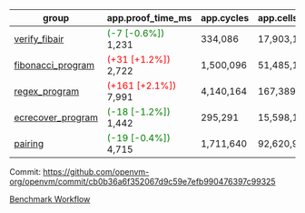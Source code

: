 | group | app.proof_time_ms | app.cycles | app.cells_used | leaf.proof_time_ms | leaf.cycles | leaf.cells_used |
| -- | -- | -- | -- | -- | -- | -- |
| [verify_fibair](https://github.com/openvm-org/openvm/blob/benchmark-results/benchmarks-pr/1484/verify_fibair-cb0b36a6f352067d9c59e7efb990476397c99325.md) |<span style='color: green'>(-7 [-0.6%])</span> 1,231 |  334,086 |  17,903,104 |- | - | - |
| [fibonacci_program](https://github.com/openvm-org/openvm/blob/benchmark-results/benchmarks-pr/1484/fibonacci-cb0b36a6f352067d9c59e7efb990476397c99325.md) |<span style='color: red'>(+31 [+1.2%])</span> 2,722 |  1,500,096 |  51,485,167 |- | - | - |
| [regex_program](https://github.com/openvm-org/openvm/blob/benchmark-results/benchmarks-pr/1484/regex-cb0b36a6f352067d9c59e7efb990476397c99325.md) |<span style='color: red'>(+161 [+2.1%])</span> 7,991 |  4,140,164 |  167,389,450 |- | - | - |
| [ecrecover_program](https://github.com/openvm-org/openvm/blob/benchmark-results/benchmarks-pr/1484/ecrecover-cb0b36a6f352067d9c59e7efb990476397c99325.md) |<span style='color: green'>(-18 [-1.2%])</span> 1,442 |  295,291 |  15,598,160 |- | - | - |
| [pairing](https://github.com/openvm-org/openvm/blob/benchmark-results/benchmarks-pr/1484/pairing-cb0b36a6f352067d9c59e7efb990476397c99325.md) |<span style='color: green'>(-19 [-0.4%])</span> 4,715 |  1,711,640 |  92,620,923 |- | - | - |


Commit: https://github.com/openvm-org/openvm/commit/cb0b36a6f352067d9c59e7efb990476397c99325

[Benchmark Workflow](https://github.com/openvm-org/openvm/actions/runs/13953568025)
